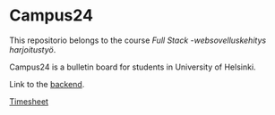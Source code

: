 # Campus24

This repositorio belongs to the course _Full Stack -websovelluskehitys harjoitustyö_. 

Campus24 is a bulletin board for students in University of Helsinki.

Link to the [backend](https://github.com/olgaviho/campus24-backend).

[Timesheet](https://github.com/olgaviho/campus24-frontend/blob/master/timesheet.md)
